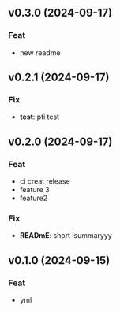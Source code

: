 ## v0.3.0 (2024-09-17)

### Feat

- new readme

## v0.2.1 (2024-09-17)

### Fix

- **test**: pti test

## v0.2.0 (2024-09-17)

### Feat

- ci creat release
- feature 3
- feature2

### Fix

- **READmE**: short isummaryyy

## v0.1.0 (2024-09-15)

### Feat

- yml
